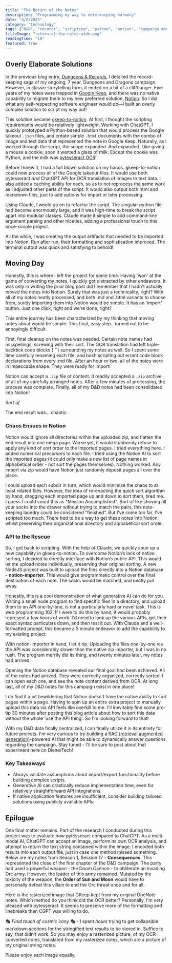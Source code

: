 ```yaml
---
title: "The Return of the Notes"
description: "Programming my way to note-keeping harmony"
date: "4/6/2025"
category: "technology"
tags: ["D&D", "records", "scripting", "python", "notion", "campaign management", "data migration", "gaming"]
titleImage: "return-of-the-notes-wide.png"
readingTime: "10"
featured: true
---
```


## Overly Elaborate Solutions

In the previous blog entry, [Dungeons & Records](/blog/dungeons-and-records), I detailed the record-keeping saga of my ongoing, 7 year, Dungeons and Dragons campaign. However, in classic storytelling form, it ended on a bit of a cliffhanger. Five years of my notes were trapped in [Google Keep](https://keep.google.com/), and there was no native capability to migrate them to my new preferred solution, [Notion](https://www.notion.so/). So I did what any self-respecting software engineer would do—I built an overly complex solution to script my way out!

This solution became [gkeep-to-notion](https://github.com/mdiener87/gkeep-to-notion). At first, I thought the scripting requirements would be relatively lightweight. Working with [ChatGPT](https://chatgpt.com/), I quickly prototyped a Python-based solution that would process the Google takeout `.json` files, and create simple `.html` documents with the combo of image and text data that represented the note in Google Keep. Naturally, as I worked through the script, the scope expanded. And expanded. Like giving a mouse a cookie, soon it wanted a glass of milk. Except the cookie was Python, and the milk was [pytesseract OCR](https://pypi.org/project/pytesseract/)! 

<BlogImage
  src="give-a-mouse-python.png"
  alt="Maybe add a side of asyncio?"
  max-height="500px">
</BlogImage>

Before I knew it, I had a full blown solution on my hands. gkeep-to-notion could now process all of the Google takeout files. It would use both pytesseract *and* ChatGPT API for OCR translation of images to text data. I also added a caching ability for each, so as to not reprocess the same work as I adjusted other parts of the script. It would also output both html and markdown files, just to add options for import or later processing. 

Using Claude, I would go on to refactor the script. The singular python file had become enormously large, and it was high-time to break the script apart into modular classes. Claude made it simple to add command-line argument parsing and other niceties, adding a professional touch to this once-simple project.

All the while, I was creating the output artifacts that needed to be imported into Notion. Run after run, their formatting and sophistication improved. The terminal output was quick and satisfying to behold!

<BlogImage
  src="terminal-beauty.png"
  alt="Over 200 source notes processed!">
</BlogImage>

## Moving Day

Honestly, this is where I left the project for some time. Having 'won' at the game of converting my notes, I quickly got distracted by other endeavors. It was only in writing the prior blog post did I remember that I hadn't actually *moved* the notes into Notion. Surely that was just a technicality, right? With all of my notes neatly processed, and both .md and .html variants to choose from, surely importing them into Notion would be simple. It has an 'import' button. Just one click, right and we're done, right?

This entire journey has been characterized by my thinking that moving notes about would be simple. This final, easy step.. turned out to be annoyingly difficult. 

First, final cleanup on the notes was needed. Certain note names had misspellings, screwing with their sort. The OCR translation had left triple-backtick code blocks (```) surrounding my notes as well. So I spent some time carefully renaming each file, and bash scripting out errant code block declarations from every .md file. After an hour or two, all of the notes were in impeccable shape. They were ready for import!

Notion can accept a `.zip` file of content. It readily accepted a `.zip` archive of all of my carefully arranged notes. After a few minutes of processing, the process was complete. Finally, all of my D&D notes had been consolidated into Notion!

*Sort of*

The end result was... chaotic.

<BlogImage
  src="notion-pls.png"
  alt="Notion cares not for your organization"
  max-height="500px">
</BlogImage>

### Chaos Ensues in Notion

Notion would ignore all directories within the uploaded zip, and flatten the end result into one mega page. Worse yet, it would stubbornly refuse to apply any kind of sort order to the imported pages. I tried everything here. I added numerical precursors to each file. I tried using the Notion AI to sort the imported pages (it could only make a new list of page names in alphabetical order - not sort the pages themselves). Nothing worked. Any import via zip would have Notion just randomly deposit pages all over the place. 

I could upload each subdir in turn, which would minimize the chaos to at least related files. However, the idea of re-enacting the quick sort algorithm by hand, dragging each imported page up and down to sort them, tired me. I guess I could count this as "Mission Accomplished". Sort of like shoving all your socks into the drawer without trying to match the pairs, this note-keeping laundry could be considered "finished". But I've come too far. I've scripted too much. There *had* to be a way to get these notes into Notion, whilst preserving their organizational directory and alphabetical sort order.

### API to the Rescue

So, I got back to scripting. With the help of Claude, we quickly spun up a new capability in gkeep-to-notion. To overcome Notion’s lack of native sorting, I decided to directly interface with Notion’s public API. This would let me upload notes individually, preserving their original sorting. A new NodeJS project was built to upload the files directly into a Notion database - **notion-importer**. This would give programmatic control over the final destination of each note. The socks would be matched, and neatly put away. 

Honestly, this is a cool demonstration of what generative AI can do for you. Writing a small node program to find specific files in a directory, and upload them to an API one-by-one, is not a particularly hard or novel task. This is web programming 102. If I were to do this by hand, it would probably represent a few hours of work. I'd need to look up the various APIs, get their exact syntax particulars down, and then test it out. With Claude and a well-formatted prompt, this became a 5 minute endeavor to add the capability to my existing project. 

With notion-importer in hand, I let it rip. Uploading the files one-by-one via the API was considerably slower than the native zip importer, but I was in no rush. The program merrily did its thing, and twenty minutes later, my notes had arrived:

<BlogImage
  src="upload-complete.png"
  alt="Upload complete!">
</BlogImage>

Opening the Notion database revealed our final goal had been achieved. All of the notes had arrived. They were correctly organized, correctly sorted. I can open each one, and see the note content derived from OCR. At long last, all of my D&D notes for this campaign exist in one place!

<BlogImage
  src="notion-finished-result.png"
  alt="The Return of the Notes">
</BlogImage>

I do find it a bit bewildering that Notion doesn't have the native ability to sort pages within a page. Having to spin up an entire extra project to manually upload this data via API feels like overkill to me. I'll inevitably find some pro-tip 30 minutes after posting this blog article about how to sort this data without the whole 'use the API thing'. So I'm looking forward to that! 

With my D&D data finally centralized, I can finally utilize it in its entirety for future projects. I'm very curious to try building a [RAG (retrieval augmented generation)](https://blogs.nvidia.com/blog/what-is-retrieval-augmented-generation/)-powered AI that might be able to dynamically answer questions regarding the campaign. Stay tuned - I'll be sure to post about that experiment here on DienerTech!

### Key Takeaways
- Always validate assumptions about import/export functionality before building complex scripts.
- Generative AI can drastically reduce implementation time, even for relatively straightforward API integrations.
- If native application features are insufficient, consider building tailored solutions using publicly available APIs.


## Epilogue

One final matter remains. Part of the research I conducted during this project was to evaluate how pytesseract compared to ChatGPT. As a multi-modal AI, ChatGPT can accept an image, perform its own OCR analysis, and attempt to return the text string contained within the image. I encoded both results into each output file, just in case one method missed something. Below are my notes from Season 1, Session 17 - **Consequences**. This represented the close of the first chapter of the D&D campaign. The party had used a powerful weapon - the Doom Cannon - to obliterate an invading Orc army. However, the leader of this army remained. Mutated by the toxicity of the weapon, the **Order of Sun and Moon** would have to personally defeat this villain to end the Orc threat once and for all. 

Here is the rasterized image that GKeep kept from my original OneNote notes. Which method do you think did the OCR better? Personally, I'm very pleased with pytesseract. It seems to preserve more of the formatting and linebreaks than CGPT was willing to do.

🎭 *Final touch of cosmic irony* 🎭 - I spent *hours* trying to get collapsible markdown sections for the stringified text results to be stored in. Suffice to say, that didn't work. So you may enjoy a rasterized picture, of my OCR-converted notes, translated from my rasterized notes, which are a picture of my original string notes.

Please enjoy each image equally.

<BlogImage
  src="consequences.png"
  alt="Season 1, Session 17 final boss encounter">
</BlogImage>

<BlogImage
  src="ocr-result.png"
  alt="pytesseract OCR Result">
</BlogImage>

<BlogImage
  src="chatgpt-result.png"
  alt="Chat GPT API OCR Result">
</BlogImage>